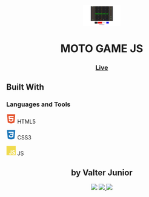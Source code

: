 <div align="center">
    <img width="100px" src="./screenshots.png">
</div>

<h1 align="center">MOTO GAME JS</h1>
<div align="center">
    <h3>
        <a href="https://vjrsz.github.io/MotoGame-JS/" target="_blank">Live</a>
    </h3>
</div>
<h2>Built With</h2>
<h3>Languages and Tools</h3>

<p><img height="25" src="https://raw.githubusercontent.com/devicons/devicon/master/icons/html5/html5-plain.svg">
 HTML5</p>
<p><img height="25" src="https://raw.githubusercontent.com/devicons/devicon/master/icons/css3/css3-plain.svg">
 CSS3</p>
<p><img height="25" src="https://raw.githubusercontent.com/devicons/devicon/master/icons/javascript/javascript-plain.svg">
JS</p>

<h2 align="center">by Valter Junior</h2>
<p align="center">
<a href="https://www.instagram.com/vjrx._/"><img src="https://img.shields.io/badge/Instagram-E4405F?style=for-the-badge&logo=instagram&logoColor=white"/></a>
<a href="https://github.com/vjrsz">
<img src="https://img.shields.io/badge/GitHub-100000?style=for-the-badge&logo=github&logoColor=white"/>
</a>
<a href="#">
<img src="https://img.shields.io/badge/VJR-9400d3?style=for-the-badge&logoColor=white"/>
</a>
</p>
